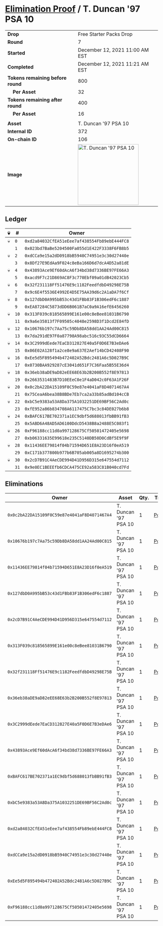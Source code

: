 # [Elimination Proof](./readme.md) / T. Duncan &#039;97 PSA 10

|||
|---|---|
| **Drop** | Free Starter Packs Drop |
| **Round** | 7 |
| **Started** | December 12, 2021 11:00 AM EST |
| **Completed** | December 12, 2021 11:21 AM EST |
| **Tokens remaining before round** | 800 |
| **&nbsp;&nbsp;&nbsp;&nbsp;Per Asset** | 32 |
| **Tokens remaining after round** | 400 |
| **&nbsp;&nbsp;&nbsp;&nbsp;Per Asset** | 16 |
| | |
| **Asset** | T. Duncan &#039;97 PSA 10 |
| **Internal ID** | 372 |
| **On-chain ID** | 106 |
| **Image** | <img src="https://tcdn.blokpax.com/95048cbb-7e8a-49bc-8df0-8439f2b06af0/894c43853aa6077aa1cf30c634a9aafe2bcf1f0ebc76f2a6ab23460cf65dbb26.jpg" height="200" alt="T. Duncan &#039;97 PSA 10" /> |

## Ledger

| 💀 | # | Owner |
| --- | --- | --- |
| 💀 | `0` | `0xd2a84032CfEA51eEee7af438554Fb89ebE444FC8` |
|  | `1` | `0x023bd7BaBe5204500Fa055d1E422F3338F6FB8b5` |
| 💀 | `2` | `0xdCCa9e15a2dD0918bB5940C74951e3c30d27440e` |
|  | `3` | `0x8Df27E9EdAa9F024c8eBa166D6d7dcA4D52a81dE` |
| 💀 | `4` | `0x43893Ace9Ef60dAcA6f34bd38d7336BE97FE66A3` |
|  | `5` | `0xacd9F7c21D869AC8F3c770Ebf09a01dB42023Cb5` |
| 💀 | `6` | `0x32f231118Ff51476E9c1182FeedfdbD49298E75B` |
|  | `7` | `0x9c6E4f5536E4992E4D5E75AA39d6c2A1aDA7f6Cf` |
| 💀 | `8` | `0x127dbD0A995bB53c43d1FBb83F1B306edF6c1887` |
|  | `9` | `0xEA87284C5873dDD6B061B7aC0a9A16efE6456260` |
| 💀 | `10` | `0x313F039c818565899E161e00c8eBee81031B6790` |
|  | `11` | `0x9a6e35813f7F09505c4048e2598D3f1Dcd2E84fD` |
| 💀 | `12` | `0x10676b197c7Aa75c59Db8DA58dd1AA24Ad00C815` |
|  | `13` | `0x7da291dE97F0a87798A98abc516c93C55dCD6664` |
| 💀 | `14` | `0x3C2999dEede7EaCD312827E40a5F0D6E7B3eDAe6` |
|  | `15` | `0x06E02A128f1a2ce8e9a637E2Aef14bCD42408F90` |
| 💀 | `16` | `0xEe5d5F895494b472402A52Bdc2481A6c5D027B9C` |
|  | `17` | `0x0730BAA929287cE3041d651F7C36Faa5B55E36d4` |
| 💀 | `18` | `0x36eb38aDE9aD82eEE68E63b2B200B552f8E97813` |
|  | `19` | `0x2663531483B7D10EEeC0e1F4aD042c0F63A1F26F` |
| 💀 | `20` | `0x0c2bA22DA15109F0C59e87e4041aF8D4071467A4` |
|  | `21` | `0x75CeaA6bea38B8BDe7Eb7ca2a33b85adBd104cCB` |
| 💀 | `22` | `0xbC5e9383a53A8Da375A1032251DE69BF56C2Ad0c` |
|  | `23` | `0xfE952a86b834708A6117475C7bc3c84DE027b6b8` |
| 💀 | `24` | `0xBAFC617BE702371a1EC9dbf5d688013fbBB91fB3` |
|  | `25` | `0x5ABD6A48AD5AD6100DdcD5438B8a2488E5C083f1` |
| 💀 | `26` | `0xF96188cc11d0a997128675Cf50501472405e5698` |
|  | `27` | `0xb06331635E99618e235C5140DB50D0CdBf5E9f9F` |
| 💀 | `28` | `0x11436EE79814f04b71594D651E8A23D16f0eA519` |
|  | `29` | `0xC171b377800b977b6B705ab005a8D1695274b300` |
| 💀 | `30` | `0x2cD7B91C4AeCDE994D41D956D315e647554d7112` |
|  | `31` | `0x9e0EC1BEEEfb6CDCA475CE92a583C81B040cd7Fd` |


## Eliminations

| Owner | Asset | Qty. | Transaction |
| --- | --- | --- | --- |
| `0x0c2bA22DA15109F0C59e87e4041aF8D4071467A4` | T. Duncan '97 PSA 10 | 1 | [Polygonscan](https://polygonscan.com/tx/0x1ed68979ada8c950f20b598917e3a427e5b6d773084dbce0b69bc18aa2265ef4) |
| `0x10676b197c7Aa75c59Db8DA58dd1AA24Ad00C815` | T. Duncan '97 PSA 10 | 1 | [Polygonscan](https://polygonscan.com/tx/0x6aa84ea676db01d8224f78e252604c07c3578f18e270ed13b897a23496c664dc) |
| `0x11436EE79814f04b71594D651E8A23D16f0eA519` | T. Duncan '97 PSA 10 | 1 | [Polygonscan](https://polygonscan.com/tx/0xdafcd836552a6617652fcb09b556551780b8e84c8b0f07e477be204d1c152d42) |
| `0x127dbD0A995bB53c43d1FBb83F1B306edF6c1887` | T. Duncan '97 PSA 10 | 1 | [Polygonscan](https://polygonscan.com/tx/0x10a26a6e85e7e88a0d23efbd4a9fcf35149377626a98c61511be80bb06231865) |
| `0x2cD7B91C4AeCDE994D41D956D315e647554d7112` | T. Duncan '97 PSA 10 | 1 | [Polygonscan](https://polygonscan.com/tx/0x41ffee19cd4b030a03cbcdd401300ed802316472ab381174df07dff2b642058e) |
| `0x313F039c818565899E161e00c8eBee81031B6790` | T. Duncan '97 PSA 10 | 1 | [Polygonscan](https://polygonscan.com/tx/0x4e33d69ac5469557229f8affd2a80f43291d3cd65defba138e5af1e9426832fc) |
| `0x32f231118Ff51476E9c1182FeedfdbD49298E75B` | T. Duncan '97 PSA 10 | 1 | [Polygonscan](https://polygonscan.com/tx/0x992cc997bbea653b205e56954fe3596e2e0c4ddcfdc7e580693f106854f79c2a) |
| `0x36eb38aDE9aD82eEE68E63b2B200B552f8E97813` | T. Duncan '97 PSA 10 | 1 | [Polygonscan](https://polygonscan.com/tx/0x95d6b88bc3ee117a57a881e6b6ee9612ba2060902d12fd7f4c849326d42ccee0) |
| `0x3C2999dEede7EaCD312827E40a5F0D6E7B3eDAe6` | T. Duncan '97 PSA 10 | 1 | [Polygonscan](https://polygonscan.com/tx/0xe45c9ac57c3031e080f870ad106ebf7394f4fea58c7ae1a74f19a66bb882886e) |
| `0x43893Ace9Ef60dAcA6f34bd38d7336BE97FE66A3` | T. Duncan '97 PSA 10 | 1 | [Polygonscan](https://polygonscan.com/tx/0x128dfe9a698874c72b86bc12c50cb44b2ac3775ab71bafda3978412e07f62942) |
| `0xBAFC617BE702371a1EC9dbf5d688013fbBB91fB3` | T. Duncan '97 PSA 10 | 1 | [Polygonscan](https://polygonscan.com/tx/0xb41ea9f04faf114d19ed0d76b639986d4e84ab64d461b21c4c64bd0b43c586e0) |
| `0xbC5e9383a53A8Da375A1032251DE69BF56C2Ad0c` | T. Duncan '97 PSA 10 | 1 | [Polygonscan](https://polygonscan.com/tx/0x29025b86e690d2f92d60104e831bfcb880023affa20e409ea85dd5c68de6bf71) |
| `0xd2a84032CfEA51eEee7af438554Fb89ebE444FC8` | T. Duncan '97 PSA 10 | 1 | [Polygonscan](https://polygonscan.com/tx/0xce1957a4357822f6d69f1e1b0f336b0b5418241886d8f31c57e46b5443648a91) |
| `0xdCCa9e15a2dD0918bB5940C74951e3c30d27440e` | T. Duncan '97 PSA 10 | 1 | [Polygonscan](https://polygonscan.com/tx/0xd16c4771007b97866af835786a694bfedeba07f5bc8ca4d49c19266bfedcdda6) |
| `0xEe5d5F895494b472402A52Bdc2481A6c5D027B9C` | T. Duncan '97 PSA 10 | 1 | [Polygonscan](https://polygonscan.com/tx/0xd40eb51d63ba6238ce8d1195d04459191b37a61b0aa4c5753bc2a390081d5745) |
| `0xF96188cc11d0a997128675Cf50501472405e5698` | T. Duncan '97 PSA 10 | 1 | [Polygonscan](https://polygonscan.com/tx/0x97817176835639a69c4e8c82cbad1ccee7c8b1a9161fae853a7aab34dc556afb) |
